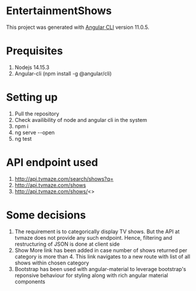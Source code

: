 # EntertainmentShows

This project was generated with [Angular CLI](https://github.com/angular/angular-cli) version 11.0.5.

# Prequisites
1. Nodejs 14.15.3
2. Angular-cli (npm install -g @angular/cli)

# Setting up
1. Pull the repository
2. Check availibility of node and angular cli in the system 
3. npm i
4. ng serve --open
5. ng test

# API endpoint used
1. http://api.tvmaze.com/search/shows?q=
2. http://api.tvmaze.com/shows
3. http://api.tvmaze.com/shows/<>

# Some decisions
1. The requirement is to categorically display TV shows. But the API at tvmaze does not provide any such endpoint. Hence, filtering and restructuring of JSON is done at client side
2. Show More link has been added in case number of shows returned per category is more than 4. This link navigates to a new route with list of all shows within chosen category
3. Bootstrap has been used with angular-material to leverage bootstrap's reponsive behaviour for styling along with rich angular material components



